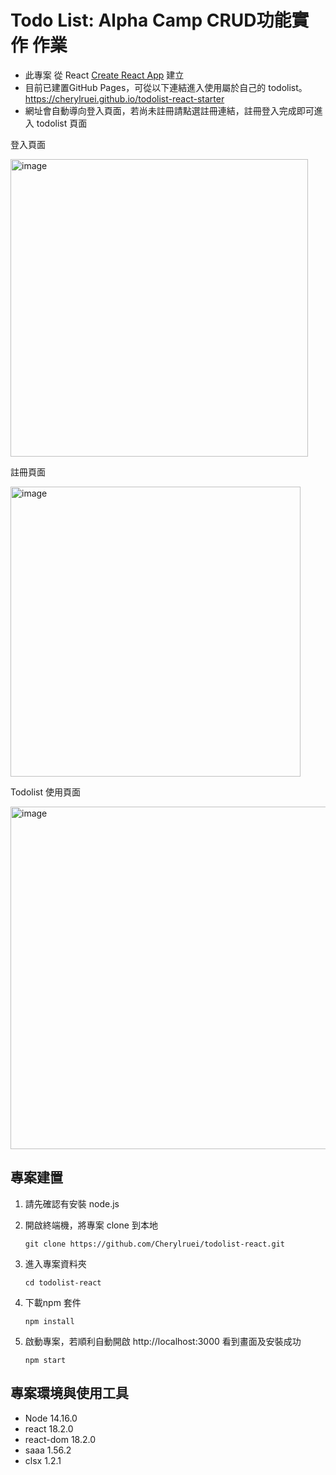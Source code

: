 # Todo List: Alpha Camp CRUD功能實作 作業

-  此專案 從 React [Create React App](https://github.com/facebook/create-react-app) 建立
-  目前已建置GitHub Pages，可從以下連結進入使用屬於自己的 todolist。
    https://cherylruei.github.io/todolist-react-starter
-  網址會自動導向登入頁面，若尚未註冊請點選註冊連結，註冊登入完成即可進入 todolist 頁面
 
登入頁面  

<img width="476" alt="image" src="https://user-images.githubusercontent.com/117626038/225234087-d0aea4f7-5b47-441e-80c8-6caab0c6c8a0.png">

註冊頁面

<img width="464" alt="image" src="https://user-images.githubusercontent.com/117626038/225233933-bd374c98-6db3-4533-aaa7-30adfdd34453.png">

Todolist 使用頁面

<img width="548" alt="image" src="https://user-images.githubusercontent.com/117626038/225234931-4fa548f8-7417-4d70-be89-6c269657cfba.png">


## 專案建置

1. 請先確認有安裝 node.js

2. 開啟終端機，將專案 clone 到本地
   ```
   git clone https://github.com/Cherylruei/todolist-react.git
   ```
3. 進入專案資料夾
   ```
   cd todolist-react
   ```
4. 下載npm 套件
    ```
    npm install
    ```
5. 啟動專案，若順利自動開啟 http://localhost:3000 看到畫面及安裝成功

    ```
    npm start
    ```

## 專案環境與使用工具

- Node 14.16.0
- react 18.2.0
- react-dom 18.2.0
- saaa 1.56.2
- clsx 1.2.1
